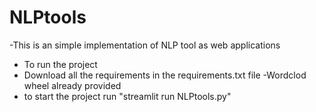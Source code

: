 # NLPtools
-This is an simple implementation of NLP tool as web applications 
- To run the project 
- Download all the requirements in the requirements.txt file
-Wordclod wheel already provided 
- to start the project run "streamlit run NLPtools.py"
